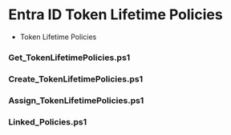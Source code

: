 # Entra ID Token Lifetime Policies
- Token Lifetime Policies

### Get_TokenLifetimePolicies.ps1

### Create_TokenLifetimePolicies.ps1

### Assign_TokenLifetimePolicies.ps1

### Linked_Policies.ps1

